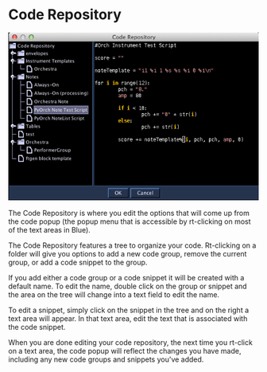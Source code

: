 # Code Repository

![Code Repository](../../../images/codeRepository.png)

The Code Repository is where you edit the options that will come up from
the code popup (the popup menu that is accessible by rt-clicking on most
of the text areas in Blue).

The Code Repository features a tree to organize your code. Rt-clicking
on a folder will give you options to add a new code group, remove the
current group, or add a code snippet to the group.

If you add either a code group or a code snippet it will be created with
a default name. To edit the name, double click on the group or snippet
and the area on the tree will change into a text field to edit the name.

To edit a snippet, simply click on the snippet in the tree and on the
right a text area will appear. In that text area, edit the text that is
associated with the code snippet.

When you are done editing your code repository, the next time you
rt-click on a text area, the code popup will reflect the changes you
have made, including any new code groups and snippets you've added.
